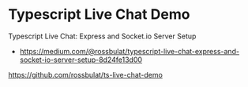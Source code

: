 # Typescript Live Chat Demo

Typescript Live Chat: Express and Socket.io Server Setup

- https://medium.com/@rossbulat/typescript-live-chat-express-and-socket-io-server-setup-8d24fe13d00

https://github.com/rossbulat/ts-live-chat-demo
